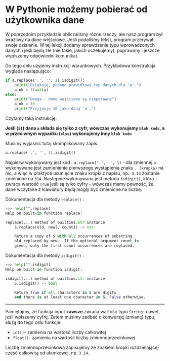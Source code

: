 # W Pythonie możemy pobierać od użytkownika dane

W poprzednim przykładzie obliczaliśmy różne rzeczy, ale nasz program był wrażliwy na dane wejściowe. Jeśli podaliśmy tekst, program przerywał swoje działanie. W tej lekcji dodamy sprawdzenie typu wprowadzonych danych i jeśli będą złe (nie takie, jakich oczekujemy), poprawimy i jeszcze wypiszemy odpowiedni komunikat.

Do tego celu użyjemy instrukcji warunkowych. Przykładowa konstrukcja wygląda następująco:

```python
if a.replace('.', '', 1).isdigit():
    print("Dziękuję, podano prawidłowy typ danych dla 'a'.")
    a_ok = float(a)
else:
    print("Uwaga - dane wejściowe są nieporawne")
    a_ok = 10
    print("Przyjmuję 10 jako daną 'a'.")
```

Czytamy taką instrukcję:

**Jeśli (`if`) dana `a` składa się tylko z cyfr, wówczas wykonujemy `blok kodu`, a w przeciwnym wypadku (`else`) wykonujemy inny `blok kodu`**

Musimy wyjaśnić tutaj skomplikowany zapis:
```python
a.replace('.', '', 1).isdigit()
```

Najpierw wykonywany jest kod : `a.replace('.', '', 1)` - dla zmiennej `a` wykonywane jest zamienienie pierwszego wystąpienia znaku `. (kropka)` na nic, a więc w praktyce usunięcie znaku kropki z napisu, np.: `3.14` zostanie zmienione na `314`. Następnie wykonywana jest metoda `isdigit()`, która zwraca wartość `True` jeśli są tylko cyfry - wówczas mamy pewność, że dane wczytane z klawiatury będą mogły być zmienione na liczbę.

Dokumentacja dla metody `replace()` :

```python
>>> help("".replace)
Help on built-in function replace:

replace(...) method of builtins.str instance
    S.replace(old, new[, count]) -> str

    Return a copy of S with all occurrences of substring
    old replaced by new.  If the optional argument count is
    given, only the first count occurrences are replaced.
```

Dokumentacja dla metody `isdigit()` :

```python
>>> help("".isdigit)
Help on built-in function isdigit:

isdigit(...) method of builtins.str instance
    S.isdigit() -> bool

    Return True if all characters in S are digits
    and there is at least one character in S, False otherwise.
```
----

Pamiętajmy, że funkcja input **zawsze** zwraca wartość typu `String`- nawet, jeśli wpiszemy cyfrę. Zatem musimy zadbać o konwersję (zmianę) typu, służą do tego celu funkcje:

* `int()`- zamienia na wartość liczby całkowitej
* `float()`- zamienia na wartość liczby zmiennoprzecinkowej

Liczbę zmiennoprzecinkową zapisujemy ze znakiem kropki rozdzielającej część całkowitą od ułamkowej, np. `3.14`.

